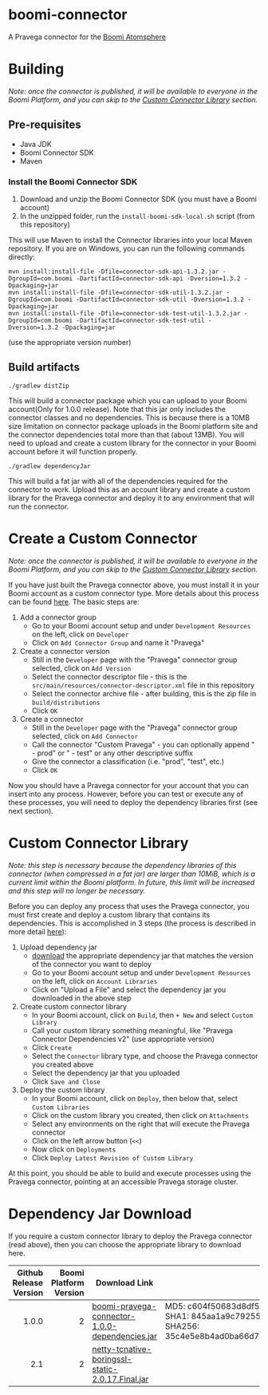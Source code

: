 # boomi-connector
A Pravega connector for the [Boomi Atomsphere](https://boomi.com/platform/integration/applications/)

# Building
_Note: once the connector is published, it will be available to everyone in the Boomi Platform, and you can skip to the [Custom Connector Library](#custom-connector-library) section._

## Pre-requisites
* Java JDK
* Boomi Connector SDK
* Maven

### Install the Boomi Connector SDK
1. Download and unzip the Boomi Connector SDK (you must have a Boomi account)
1. In the unzipped folder, run the `install-boomi-sdk-local.sh` script (from this repository)

This will use Maven to install the Connector libraries into your local Maven repository.  If you are on Windows, you can run the following commands directly:  
```
mvn install:install-file -Dfile=connector-sdk-api-1.3.2.jar -DgroupId=com.boomi -DartifactId=connector-sdk-api -Dversion=1.3.2 -Dpackaging=jar
mvn install:install-file -Dfile=connector-sdk-util-1.3.2.jar -DgroupId=com.boomi -DartifactId=connector-sdk-util -Dversion=1.3.2 -Dpackaging=jar
mvn install:install-file -Dfile=connector-sdk-test-util-1.3.2.jar -DgroupId=com.boomi -DartifactId=connector-sdk-test-util -Dversion=1.3.2 -Dpackaging=jar
```
(use the appropriate version number)

## Build artifacts
```
./gradlew distZip
```
This will build a connector package which you can upload to your Boomi account(Only for 1.0.0 release). Note that this jar only includes the connector classes and no dependencies. This is because there is a 10MB size limitation on connector package uploads in the Boomi platform site and the connector dependencies total more than that (about 13MB). You will need to upload and create a custom library for the connector in your Boomi account before it will function properly.
```
./gradlew dependencyJar
```
This will build a fat jar with all of the dependencies required for the connector to work. Upload this as an account library and create a custom library for the Pravega connector and deploy it to any environment that will run the connector.

# Create a Custom Connector
_Note: once the connector is published, it will be available to everyone in the Boomi Platform, and you can skip to the [Custom Connector Library](#custom-connector-library) section._

If you have just built the Pravega connector above, you must install it in your Boomi account as a custom connector type.  More details about this process can be found [here](https://help.boomi.com/bundle/connectors/page/c-atm-Connector_versioning_and_releasing_4ef53f03-4e3d-4637-9046-aa5f8b9506ba.html).  The basic steps are:

1. Add a connector group
    * Go to your Boomi account setup and under `Development Resources` on the left, click on `Developer`
    * Click on `Add Connector Group` and name it "Pravega"
1. Create a connector version
    * Still in the `Developer` page with the "Pravega" connector group selected, click on `Add Version`
    * Select the connector descriptor file - this is the `src/main/resources/connector-descriptor.xml` file in this repository
    * Select the connector archive file - after building, this is the zip file in `build/distributions`
    * Click `OK`
1. Create a connector
    * Still in the `Developer` page with the "Pravega" connector group selected, click on `Add Connector`
    * Call the connector "Custom Pravega" - you can optionally append " - prod" or " - test" or any other descriptive suffix
    * Give the connector a classification (i.e. "prod", "test", etc.)
    * Click `OK`
    
Now you should have a Pravega connector for your account that you can insert into any process.  However, before you can test or execute any of these processes, you will need to deploy the dependency libraries first (see next section).  

# Custom Connector Library
_Note: this step is necessary because the dependency libraries of this connector (when compressed in a fat jar) are larger than 10MiB, which is a current limit within the Boomi platform. In future, this limit will be increased and this step will no longer be necessary._

Before you can deploy any process that uses the Pravega connector, you must first create and deploy a custom library that contains its dependencies. This is accomplished in 3 steps (the process is described in more detail [here](https://help.boomi.com/bundle/integration/page/c-atm-Working_with_custom_libraries_96f10864-334e-4eba-ac3f-f52b4e65fdb2.html)):

1. Upload dependency jar
    * [download](#dependency-jar-download) the appropriate dependency jar that matches the version of the connector you want to deploy
    * Go to your Boomi account setup and under `Development Resources` on the left, click on `Account Libraries`
    * Click on "Upload a File" and select the dependency jar you downloaded in the above step
1. Create custom connector library
    * In your Boomi account, click on `Build`, then `+ New` and select `Custom Library`
    * Call your custom library something meaningful, like "Pravega Connector Dependencies v2" (use appropriate version)
    * Click `Create`
    * Select the `Connector` library type, and choose the Pravega connector you created above
    * Select the dependency jar that you uploaded
    * Click `Save and Close`
1. Deploy the custom library
    * In your Boomi account, click on `Deploy`, then below that, select `Custom Libraries`
    * Click on the custom library you created, then click on `Attachments`
    * Select any environments on the right that will execute the Pravega connector
    * Click on the left arrow button (`<<`)
    * Now click on `Deployments`
    * Click `Deploy Latest Revision of Custom Library` 

At this point, you should be able to build and execute processes using the Pravega connector, pointing at an accessible Pravega storage cluster.

# Dependency Jar Download

If you require a custom connector library to deploy the Pravega connector (read above), then you can choose the appropriate library to download here.

|Github Release Version|Boomi Platform Version|Download Link|Checksums|
|---:|---:|---|---|
|1.0.0|2|[boomi-pravega-connector-1.0.0-dependencies.jar](https://132173853047869709.public.ecstestdrive.com/pravega-boomi/boomi-pravega-connector-1.0.0-dependencies.jar)|MD5: c604f50683d8df50c38f480bc8ae0fbd<br>SHA1: 845aa1a9c792553d42a01b59587a45f7d279febe<br>SHA256: 35c4e5e8b4ad0ba66d7b2d52218cd77ebd2208952ab22a69a1245fcc5c7e895b|
|2.1|2|[netty-tcnative-boringssl-static-2.0.17.Final.jar](https://repo1.maven.org/maven2/io/netty/netty-tcnative-boringssl-static/2.0.17.Final/netty-tcnative-boringssl-static-2.0.17.Final.jar)
